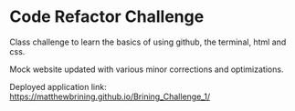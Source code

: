 # Code Refactor Challenge
Class challenge to learn the basics of using github, the terminal, html and css.

Mock website updated with various minor corrections and optimizations. 



Deployed application link:
https://matthewbrining.github.io/Brining_Challenge_1/